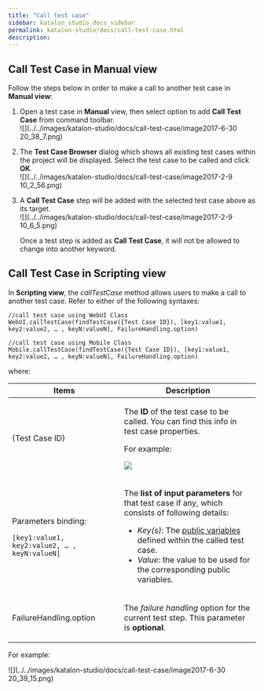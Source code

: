 ```yaml
---
title: "Call test case" 
sidebar: katalon_studio_docs_sidebar
permalink: katalon-studio/docs/call-test-case.html 
description: 
---
```

Call Test Case in Manual view
-----------------------------

Follow the steps below in order to make a call to another test case in **Manual view**:

1.  Open a test case in **Manual** view, then select option to add **Call Test Case** from command toolbar.  
    ![](../../images/katalon-studio/docs/call-test-case/image2017-6-30 20_38_7.png)  
      
    
2.  The **Test Case Browser** dialog which shows all existing test cases within the project will be displayed. Select the test case to be called and click **OK**.  
    ![](../../images/katalon-studio/docs/call-test-case/image2017-2-9 10_2_56.png)  
      
    
3.  A **Call Test Case** step will be added with the selected test case above as its target.   
    ![](../../images/katalon-studio/docs/call-test-case/image2017-2-9 10_6_5.png)
    
    Once a test step is added as **Call Test Case**, it will not be allowed to change into another keyword.
    

Call Test Case in Scripting view
--------------------------------

In **Scripting view**, the _callTestCase_ method allows users to make a call to another test case. Refer to either of the following syntaxes:

```
//call test case using WebUI Class
WebUI.callTestCase(findTestCase({Test Case ID}), [key1:value1, key2:value2, … , keyN:valueN], FailureHandling.option)
 
//call test case using Mobile Class
Mobile.callTestCase(findTestCase({Test Case ID}), [key1:value1, key2:value2, … , keyN:valueN], FailureHandling.option)
```

where:

<table class="" style="table-layout: fixed;"><thead><tr><th class="" style="">Items</th><th class="" style="">Description</th></tr></thead><tbody class="" style=""><tr class="" style=""><td class="" style="">{Test Case ID}</td><td class="" style=""><div class="" style=""><p class="" style="">The&nbsp;<strong class="" style="">ID</strong>&nbsp;of the test case to be called. You can find this info in test case properties.</p><p class="" style="">For example:</p><p class="" style=""><span class="" style=""><img class="" src="../../images/katalon-studio/docs/call-test-case/image2017-2-24 14_16_26.png" data-image-src="/download/attachments/786602/image2017-2-24%2014%3A16%3A26.png?version=1&amp;modificationDate=1487920587000&amp;api=v2" data-unresolved-comment-count="0" data-linked-resource-id="5113100" data-linked-resource-version="1" data-linked-resource-type="attachment" data-linked-resource-default-alias="image2017-2-24 14:16:26.png" data-base-url="https://docs.katalon.com" data-linked-resource-content-type="image/png" data-linked-resource-container-id="786602" data-linked-resource-container-version="1" style=""></span></p></div></td></tr><tr class="" style=""><td class="" style=""><p class="" style="">Parameters binding:</p><pre class="" style=""><code class="" style="">[key1:value1, key2:value2, … , keyN:valueN]</code></pre></td><td class="" style=""><p class="" style=""><span class="" style="">The&nbsp;<strong class="" style="">list of input parameters</strong>&nbsp;for that test case if any, which consists of following details:</span></p><ul class="" style=""><li class="" style=""><em class="" style="">Key(s)</em>: The <a href="https://docs.katalon.com/display/KD/Variable+Types#VariableTypes-Publicvariables" rel="nofollow" class="" style="">public variables</a> defined within the called test case.</li><li class="" style=""><em class="" style="">Value</em>: the value to be used for the corresponding public variables.</li></ul></td></tr><tr class="" style=""><td class="" style="">FailureHandling.option</td><td class="" style=""><p class="" style="">The <em class="" style="">failure handling</em> option for the current test step. This parameter is <strong class="" style="">optional</strong>.</p></td></tr></tbody></table>

For example:

![](../../images/katalon-studio/docs/call-test-case/image2017-6-30 20_39_15.png)